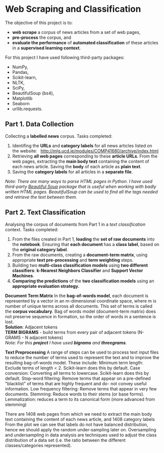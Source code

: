 # Web Scraping and Classification

The objective of this project is to:

* **web scrape** a corpus of news articles from a set of web pages,
* **pre-process** the corpus, and
* **evaluate the performance** of **automated classification** of these articles in a **supervised learning context**.

For this project I have used following third-party packages: 
* NumPy, 
* Pandas,
* Scikit-learn, 
* NLTK, 
* SciPy, 
* BeautifulSoup (bs4),
* Matplotlib
* Seaborn
* urllib.requests.

## Part 1. Data Collection
Collecting a **labelled news** corpus. Tasks completed:
1. Identifing the **URLs** and **category labels** for all news articles listed on the website:   http://mlg.ucd.ie/modules/COMP41680/archive/index.html 
2. Retrieving **all web pages** corresponding to these **article URLs**. From the web pages, extracting the **main body text** containing the content of each news article. Saving the **body** of each article as **plain text**.
3. Saving the **category labels** for all articles in a **separate file**. <br>

<i> Note: There are many ways to parse HTML pages in Python. I have used third-party <a href="https://www.crummy.com/software/BeautifulSoup/">Beautiful Soup</a> package that is useful when working with badly written HTML pages. BeautifulSoup can be used to find all the tags needed and retrieve the text between them.</i>

## Part 2. Text Classification
Analysing the corpus of documents from Part 1 in a *text classification* context. Tasks completed:
1. From the files created in Part 1, **loading** the **set of raw documents** into the **notebook**. Ensuring that **each document** has a **class label**, based on the **original category label**.
2. From the raw documents, creating a **document-term matrix**, using appropriate **text pre-processing** and **term weighting** steps.
3. Building two **multi-class classification models** using **two different classifiers**: **k-Nearest Neighbors Classifier** and **Support Vector Machines**.
4. **Comparing the predictions** of the **two classification models** using an **appropriate evaluation strategy.** 


**Document Term Matrix**
In the **bag-of-words model**, each document is represented by a vector in an m-dimensional coordinate space, where m is number of unique terms across all documents. This set of terms is called the **corpus vocabulary**. 
Bag of words model (document-term matrix) does not preserve sequence in formation, so the order of words in a sentence is lost.<br> 
**Solution**: Adjacent tokens<br>
**TERM BIGRAMS** - build terms from every pair of adjacent tokens (N-GRAMS - N adjacent tokens)<br>
<i> Note: For this **project** I have used **bigrams** and **threegrams**.</i>


**Text Preprocessing**
A range of steps can be used to process text input files to reduce the number of terms used to represent the text and to improve the resulting bag-of-words model. These include:
Minimum term length: Exclude terms of length < 2. Scikit-learn does this by default.
Case conversion: Converting all terms to lowercase. Scikit-learn does this by default.
Stop-word filtering: Remove terms that appear on a pre-defined "blacklist" of terms that are highly frequent and do- not convey useful information.
Low frequency filtering: Remove terms that appear in very few documents.
Stemming: Reduce words to their stems (or base forms).
Lemmatization: reduces a term to its canonical form (more advanced from stemming) 

There are 1408 web pages from which we need to extract the main body text containing the content of each news article, and 1408 category labels
From the plot we can see that labels do not have balanced distribution, hence we should apply the random under-sampling later on. Oversampling and undersampling in data analysis are techniques used to adjust the class distribution of a data set (i.e. the ratio between the different classes/categories represented).
